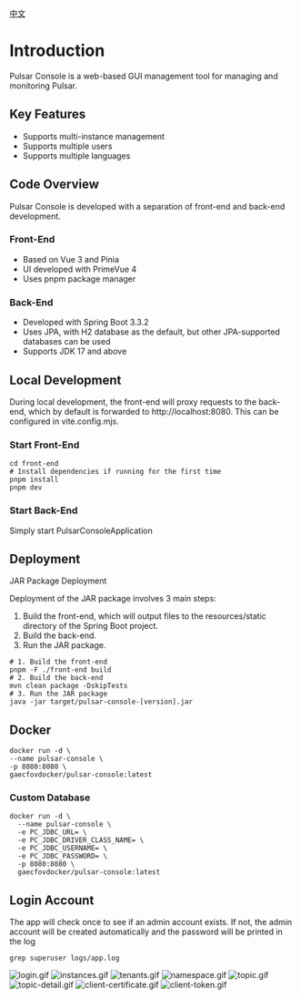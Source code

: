 [中文](README.md)

# Introduction

Pulsar Console is a web-based GUI management tool for managing and monitoring Pulsar.

## Key Features

* Supports multi-instance management
* Supports multiple users
* Supports multiple languages

## Code Overview

Pulsar Console is developed with a separation of front-end and back-end development.

### Front-End

* Based on Vue 3 and Pinia
* UI developed with PrimeVue 4
* Uses pnpm package manager

### Back-End

* Developed with Spring Boot 3.3.2
* Uses JPA, with H2 database as the default, but other JPA-supported databases can be used
* Supports JDK 17 and above

## Local Development

During local development, the front-end will proxy requests to the back-end, which by default is
forwarded to http://localhost:8080. This can be configured in vite.config.mjs.

### Start Front-End

```shell
cd front-end
# Install dependencies if running for the first time
pnpm install
pnpm dev
```

### Start Back-End

Simply start PulsarConsoleApplication

## Deployment

JAR Package Deployment

Deployment of the JAR package involves 3 main steps:

1. Build the front-end, which will output files to the resources/static directory of the Spring Boot
   project.
2. Build the back-end.
3. Run the JAR package.

```
# 1. Build the front-end
pnpm -F ./front-end build
# 2. Build the back-end
mvn clean package -DskipTests
# 3. Run the JAR package
java -jar target/pulsar-console-[version].jar
```

## Docker

```
docker run -d \
--name pulsar-console \
-p 8080:8080 \
gaecfovdocker/pulsar-console:latest
```

### Custom Database

```shell
docker run -d \
  --name pulsar-console \
  -e PC_JDBC_URL= \
  -e PC_JDBC_DRIVER_CLASS_NAME= \
  -e PC_JDBC_USERNAME= \
  -e PC_JDBC_PASSWORD= \
  -p 8080:8080 \
  gaecfovdocker/pulsar-console:latest
```

## Login Account

The app will check once to see if an admin account exists. If not, the admin account will be created
automatically and the password will be printed in the log

```
grep superuser logs/app.log
```

![login.gif](docs/images/login.gif)
![instances.gif](docs/images/instances.gif)
![tenants.gif](docs/images/tenants.gif)
![namespace.gif](docs/images/namespace.gif)
![topic.gif](docs/images/topic.gif)
![topic-detail.gif](docs/images/topic-detail.gif)
![client-certificate.gif](docs/images/client-certificate.gif)
![client-token.gif](docs/images/client-token.gif)